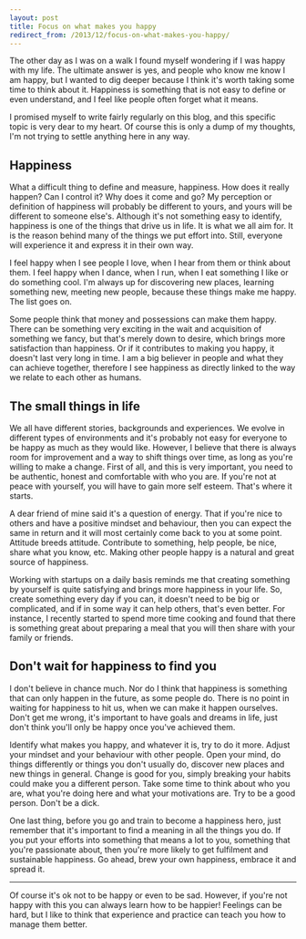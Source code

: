 ```yaml
---
layout: post
title: Focus on what makes you happy
redirect_from: /2013/12/focus-on-what-makes-you-happy/
---
```


The other day as I was on a walk I found myself wondering if I was happy with my life. The ultimate answer is yes, and people who know me know I am happy, but I wanted to dig deeper because I think it's worth taking some time to think about it. Happiness is something that is not easy to define or even understand, and I feel like people often forget what it means.

I promised myself to write fairly regularly on this blog, and this specific topic is very dear to my heart. Of course this is only a dump of my thoughts, I'm not trying to settle anything here in any way.

## Happiness

What a difficult thing to define and measure, happiness. How does it really happen? Can I control it? Why does it come and go? My perception or definition of happiness will probably be different to yours, and yours will be different to someone else's. Although it's not something easy to identify, happiness is one of the things that drive us in life. It is what we all aim for. It is the reason behind many of the things we put effort into. Still, everyone will experience it and express it in their own way.

I feel happy when I see people I love, when I hear from them or think about them. I feel happy when I dance, when I run, when I eat something I like or do something cool. I'm always up for discovering new places, learning something new, meeting new people, because these things make me happy. The list goes on.

Some people think that money and possessions can make them happy. There can be something very exciting in the wait and acquisition of something we fancy, but that's merely down to desire, which brings more satisfaction than happiness. Or if it contributes to making you happy, it doesn't last very long in time. I am a big believer in people and what they can achieve together, therefore I see happiness as directly linked to the way we relate to each other as humans.

## The small things in life

We all have different stories, backgrounds and experiences. We evolve in different types of environments and it's probably not easy for everyone to be happy as much as they would like. However, I believe that there is always room for improvement and a way to shift things over time, as long as you're willing to make a change. First of all, and this is very important, you need to be authentic, honest and comfortable with who you are. If you're not at peace with yourself, you will have to gain more self esteem. That's where it starts.

A dear friend of mine said it's a question of energy. That if you're nice to others and have a positive mindset and behaviour, then you can expect the same in return and it will most certainly come back to you at some point. Attitude breeds attitude. Contribute to something, help people, be nice, share what you know, etc. Making other people happy is a natural and great source of happiness.

Working with startups on a daily basis reminds me that creating something by yourself is quite satisfying and brings more happiness in your life. So, create something every day if you can, it doesn't need to be big or complicated, and if in some way it can help others, that's even better. For instance, I recently started to spend more time cooking and found that there is something great about preparing a meal that you will then share with your family or friends.

## Don't wait for happiness to find you

I don't believe in chance much. Nor do I think that happiness is something that can only happen in the future, as some people do. There is no point in waiting for happiness to hit us, when we can make it happen ourselves. Don't get me wrong, it's important to have goals and dreams in life, just don't think you'll only be happy once you've achieved them.

Identify what makes you happy, and whatever it is, try to do it more. Adjust your mindset and your behaviour with other people. Open your mind, do things differently or things you don't usually do, discover new places and new things in general. Change is good for you, simply breaking your habits could make you a different person. Take some time to think about who you are, what you're doing here and what your motivations are. Try to be a good person. Don't be a dick.

One last thing, before you go and train to become a happiness hero, just remember that it's important to find a meaning in all the things you do. If you put your efforts into something that means a lot to you, something that you're passionate about, then you're more likely to get fulfilment and sustainable happiness. Go ahead, brew your own happiness, embrace it and spread it.

* * *

Of course it's ok not to be happy or even to be sad. However, if you're not happy with this you can always learn how to be happier! Feelings can be hard, but I like to think that experience and practice can teach you how to manage them better.
